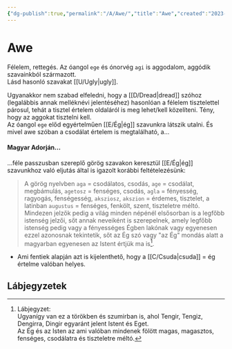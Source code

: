 ```yaml
---
{"dg-publish":true,"permalink":"/A/Awe/","title":"Awe","created":"2023-10-19T05:40","updated":"2025-05-30T23:46"}
---
```



# Awe

Félelem, rettegés. Az óangol `ege` és ónorvég `agi` is aggodalom, aggódik szavainkból származott.  
Lásd hasonló szavakat [[U/Ugly\|ugly]].  

Ugyanakkor nem szabad elfeledni, hogy a [[D/Dread\|dread]] szóhoz (legalábbis annak melléknévi jelentéséhez) hasonlóan a félelem tisztelettel párosul, tehát a tisztel értelem oldaláról is meg lehet/kell közelíteni. Tény, hogy az aggokat tisztelni kell.  
Az óangol `ege` előd egyértelműen [[E/Ég\|ég]] szavunkra látszik utalni. És mivel awe szóban a csodálat értelem is megtalálható, a...

#### Magyar Adorján...

...féle passzusban szereplő görög szavakon keresztül [[E/Ég\|ég]] szavunkhoz való eljutás által is igazolt korábbi feltételezésünk:  
> A görög nyelvben `aga` = csodálatos, csodás, `age` = csodálat, megbámulás, `agetosz` = fenséges, csodás, `agla` = fényesség, ragyogás, fenségesség, `aksziosz`, `akszion` = érdemes, tisztelet, a latinban `augustus` = fenséges, fenkölt, szent, tiszteletre méltó. Mindezen jelzők pedig a világ minden népénél elsősorban is a legfőbb istenség jelzői, sőt annak neveiként is szerepelnek, amely legfőbb istenség pedig vagy a fényességes Égben lakónak vagy egyenesen ezzel azonosnak tekintetik, sőt az Ég szó vagy "az Ég" mondás alatt a magyarban egyenesen az Istent értjük ma is[^1].  
- Ami fentiek alapján azt is kijelenthető, hogy a [[C/Csuda\|csuda]] = ég értelme valóban helyes.

## Lábjegyzetek

[^1]: Lábjegyzet:  
Ugyanígy van ez a törökben és szumirban is, ahol Tengir, Tengiz, Dengirra, Dingir egyaránt jelent Istent és Eget.  
Az Ég és az Isten az ami valóban mindenek fölött magas, magasztos, fenséges, csodálatra és tiszteletre méltó.  